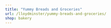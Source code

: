 ```yaml
---
title: "Yummy Breads and Groceries"
url: /lloydminster/yummy-breads-and-groceries/
shop: bakery
---
```


